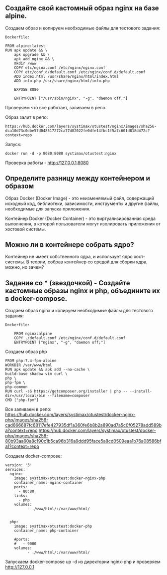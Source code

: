 ## Создайте свой кастомный образ nginx на базе alpine.

Создаем образ и копируем необходимые файлы для тестового задания:

````
Dockerfile:

FROM alpine:latest
RUN	apk update && \
	apk upgrade && \
    apk add nginx && \
    mkdir /www
    COPY etc/nginx.conf /etc/nginx/nginx.conf
    COPY etc/conf.d/default.conf /etc/nginx/conf.d/default.conf
    ADD index.html /usr/share/nginx/html/index.html
    ADD info.php /usr/share/nginx/html/info.php

    EXPOSE 8080

    ENTRYPOINT ["/usr/sbin/nginx", "-g", "daemon off;"]
````
Проверяем что все работает, заливаем в репо.

Образ залит в репо:
````
https://hub.docker.com/layers/systimax/otustest/nginx/images/sha256-dca10d73c0dbe57d048517272ca77d82022fe0dfe14fbc1f5a7c601d818d472c?context=repo
````
Запуск:

````
docker run -d -p 8080:8080 systimax/otustest:nginx
````

Проверка работы - http://127.0.0.1:8080


## Определите разницу между контейнером и образом

Образ Docker (Docker Image) - это неизменяемый файл, содержащий исходный код, библиотеки, зависимости, инструменты и другие файлы, необходимые для запуска приложения.

Контейнер Docker (Docker Container) - это виртуализированная среда выполнения, в которой пользователи могут изолировать приложения от хостовой системы.

## Можно ли в контейнере собрать ядро? 
Контейнер не имеет собственного ядра, и использует ядро хост-системы. В теории, собрав контейнер со средой для сборки ядра, можно, но зачем?


## Задание со * (звездочкой) - Создайте кастомные образы nginx и php, объедините их в docker-compose.

Создаем образ nginx и копируем необходимые файлы для тестового задания:

````
Dockerfile:

    FROM nginx:alpine  
    COPY ./default.conf /etc/nginx/conf.d/default.conf
    ENTRYPOINT ["nginx", "-g", "daemon off;"]
````
Создаем образ php
````
FROM php:7.4-fpm-alpine
WORKDIR /var/www/html
RUN apk update && apk add --no-cache \
build-base shadow vim curl \
php \
php-fpm \
php-common
RUN curl -sS https://getcomposer.org/installer | php -- --install-dir=/usr/local/bin --filename=composer
CMD ["php-fpm"]
````

Все заливаем в репо:
https://hub.docker.com/layers/systimax/otustest/docker-nginx-php/images/sha256-cad666687fc68117efe427935df1a360fe6b8b2a890ad7a5c0f05278add589ba?context=repo
https://hub.docker.com/layers/systimax/otustest/docker-php/images/sha256-80b93aa60a8c190c1b5ca96b316a9ddd95face5a8cd0509eaa1b76a08586bfa1?context=repo

Создаем docker-compose:
````
version: '3'
services:
  nginx:
    image: systimax/otustest:docker-nginx-php
    container_name: nginx-container
    ports:
      - 80:80
    links:
      - php
    volumes:
          - ./www/html/:/var/www/html/
   

  php:
    image: systimax/otustest:docker-php
    container_name: php-container
    
    #ports:
    #   – 9000
    volumes:
          - ./www/html/:/var/www/html/
````

Запускаем docker-compose up -d из директории nginx-php и проверяем http://127.0.0.1